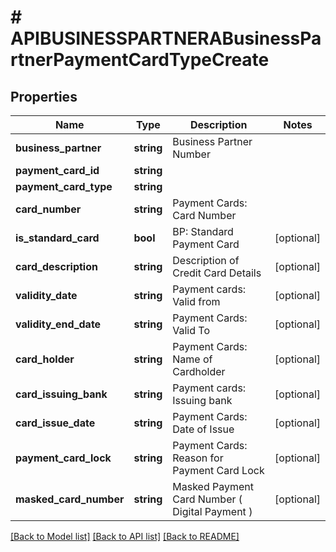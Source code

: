 # # APIBUSINESSPARTNERABusinessPartnerPaymentCardTypeCreate

## Properties

Name | Type | Description | Notes
------------ | ------------- | ------------- | -------------
**business_partner** | **string** | Business Partner Number |
**payment_card_id** | **string** |  |
**payment_card_type** | **string** |  |
**card_number** | **string** | Payment Cards: Card Number |
**is_standard_card** | **bool** | BP: Standard Payment Card | [optional]
**card_description** | **string** | Description of Credit Card Details | [optional]
**validity_date** | **string** | Payment cards: Valid from | [optional]
**validity_end_date** | **string** | Payment Cards: Valid To | [optional]
**card_holder** | **string** | Payment Cards: Name of Cardholder | [optional]
**card_issuing_bank** | **string** | Payment cards: Issuing bank | [optional]
**card_issue_date** | **string** | Payment Cards: Date of Issue | [optional]
**payment_card_lock** | **string** | Payment Cards: Reason for Payment Card Lock | [optional]
**masked_card_number** | **string** | Masked Payment Card Number ( Digital Payment ) | [optional]

[[Back to Model list]](../../README.md#models) [[Back to API list]](../../README.md#endpoints) [[Back to README]](../../README.md)
